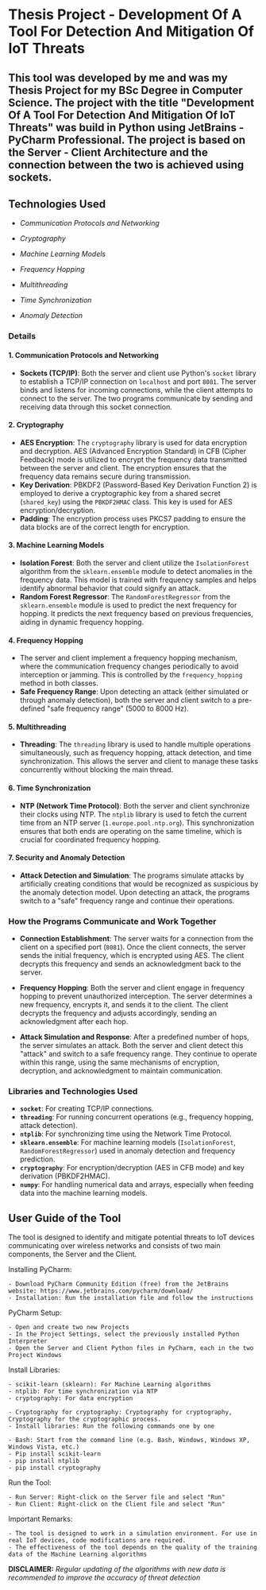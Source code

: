 # **Thesis Project - Development Of A Tool For Detection And Mitigation Of IoT Threats**

## This tool was developed by me and was my Thesis Project for my BSc Degree in Computer Science. The project with the title "Development Of A Tool For Detection And Mitigation Of IoT Threats" was build in Python using JetBrains - PyCharm Professional. The project is based on the Server - Client Architecture and the connection between the two is achieved using sockets.



## **Technologies Used** 

- *Communication Protocols and Networking*

- *Cryptography*

- *Machine Learning Models*

- *Frequency Hopping*

- *Multithreading*

- *Time Synchronization*

- *Anomaly Detection*



### **Details**

#### 1. **Communication Protocols and Networking**
   - **Sockets (TCP/IP)**: Both the server and client use Python's `socket` library to establish a TCP/IP connection on `localhost` and port `8081`. The server binds and listens for incoming connections, while the client attempts to connect to the server. The two programs communicate by sending and receiving data through this socket connection.
  
#### 2. **Cryptography**
   - **AES Encryption**: The `cryptography` library is used for data encryption and decryption. AES (Advanced Encryption Standard) in CFB (Cipher Feedback) mode is utilized to encrypt the frequency data transmitted between the server and client. The encryption ensures that the frequency data remains secure during transmission.
   - **Key Derivation**: PBKDF2 (Password-Based Key Derivation Function 2) is employed to derive a cryptographic key from a shared secret (`shared_key`) using the `PBKDF2HMAC` class. This key is used for AES encryption/decryption.
   - **Padding**: The encryption process uses PKCS7 padding to ensure the data blocks are of the correct length for encryption.

#### 3. **Machine Learning Models**
   - **Isolation Forest**: Both the server and client utilize the `IsolationForest` algorithm from the `sklearn.ensemble` module to detect anomalies in the frequency data. This model is trained with frequency samples and helps identify abnormal behavior that could signify an attack.
   - **Random Forest Regressor**: The `RandomForestRegressor` from the `sklearn.ensemble` module is used to predict the next frequency for hopping. It predicts the next frequency based on previous frequencies, aiding in dynamic frequency hopping.

#### 4. **Frequency Hopping**
   - The server and client implement a frequency hopping mechanism, where the communication frequency changes periodically to avoid interception or jamming. This is controlled by the `frequency_hopping` method in both classes.
   - **Safe Frequency Range**: Upon detecting an attack (either simulated or through anomaly detection), both the server and client switch to a pre-defined "safe frequency range" (5000 to 8000 Hz).

#### 5. **Multithreading**
   - **Threading**: The `threading` library is used to handle multiple operations simultaneously, such as frequency hopping, attack detection, and time synchronization. This allows the server and client to manage these tasks concurrently without blocking the main thread.
  
#### 6. **Time Synchronization**
   - **NTP (Network Time Protocol)**: Both the server and client synchronize their clocks using NTP. The `ntplib` library is used to fetch the current time from an NTP server (`1.europe.pool.ntp.org`). This synchronization ensures that both ends are operating on the same timeline, which is crucial for coordinated frequency hopping.

#### 7. **Security and Anomaly Detection**
   - **Attack Detection and Simulation**: The programs simulate attacks by artificially creating conditions that would be recognized as suspicious by the anomaly detection model. Upon detecting an attack, the programs switch to a "safe" frequency range and continue their operations.



### How the Programs Communicate and Work Together

- **Connection Establishment**: The server waits for a connection from the client on a specified port (`8081`). Once the client connects, the server sends the initial frequency, which is encrypted using AES. The client decrypts this frequency and sends an acknowledgment back to the server.
  
- **Frequency Hopping**: Both the server and client engage in frequency hopping to prevent unauthorized interception. The server determines a new frequency, encrypts it, and sends it to the client. The client decrypts the frequency and adjusts accordingly, sending an acknowledgment after each hop.

- **Attack Simulation and Response**: After a predefined number of hops, the server simulates an attack. Both the server and client detect this "attack" and switch to a safe frequency range. They continue to operate within this range, using the same mechanisms of encryption, decryption, and acknowledgment to maintain communication.



### Libraries and Technologies Used

- **`socket`**: For creating TCP/IP connections.
- **`threading`**: For running concurrent operations (e.g., frequency hopping, attack detection).
- **`ntplib`**: For synchronizing time using the Network Time Protocol.
- **`sklearn.ensemble`**: For machine learning models (`IsolationForest`, `RandomForestRegressor`) used in anomaly detection and frequency prediction.
- **`cryptography`**: For encryption/decryption (AES in CFB mode) and key derivation (PBKDF2HMAC).
- **`numpy`**: For handling numerical data and arrays, especially when feeding data into the machine learning models.



## User Guide of the Tool

The tool is designed to identify and mitigate potential threats to IoT devices communicating over wireless networks and consists of two main components, the Server and the Client.

Installing PyCharm:

	- Download PyCharm Community Edition (free) from the JetBrains website: https://www.jetbrains.com/pycharm/download/
	- Installation: Run the installation file and follow the instructions

PyCharm Setup:

	- Open and create two new Projects
	- In the Project Settings, select the previously installed Python Interpreter
	- Open the Server and Client Python files in PyCharm, each in the two Project Windows

Install Libraries:

	- scikit-learn (sklearn): For Machine Learning algorithms
	- ntplib: For time synchronization via NTP
	- cryptography: For data encryption

	- Cryptography for cryptography: Cryptography for cryptography, Cryptography for the cryptographic process.
	- Install libraries: Run the following commands one by one
 
	- Bash: Start from the command line (e.g. Bash, Windows, Windows XP, Windows Vista, etc.)
	- Pip install scikit-learn
	- pip install ntplib
	- pip install cryptography

Run the Tool:

	- Run Server: Right-click on the Server file and select "Run"
	- Run Client: Right-click on the Client file and select "Run"
 
 Important Remarks:

	- The tool is designed to work in a simulation environment. For use in real IoT devices, code modifications are required.
	- The effectiveness of the tool depends on the quality of the training data of the Machine Learning algorithms
 
**DISCLAIMER:**
 *Regular updating of the algorithms with new data is recommended to improve the accuracy of threat detection*
